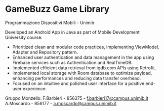 # GameBuzz Game Library

Programmazione Dispositivi Mobili - Unimib

Developed an Android App in Java as part of Mobile Development University course.
- Prioritized clean and modular code practices, implementing ViewModel, Adapter and Repository pattern.
- Enhanced user authentication and data management in the app using Firebase services such as Authentication and RealTimeDB.
- Implemented efficient data retrieval from igdb.com APIs using Retrofit.
- Implemented local storage with Room database to optimize payload, enhancing performances and reducing data transfer overhead.
- Focused on an intuitive and polished user interface for a positive end-user experience.

Gruppo Monzello:
F.Barbieri - 856375 - f.barbieri17@campus.unimib.it
A.Moscardo - 856177 - a.moscardo@campus.unimib.it
